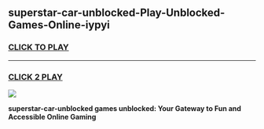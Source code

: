 
## superstar-car-unblocked-Play-Unblocked-Games-Online-iypyi
<h3>
<a href="https://premium76.site?title=superstar-car-unblocked&ref=25A">CLICK TO PLAY</a></h3>
<hr>

<h3>
<a href="https://premium76.site?title=superstar-car-unblocked&ref=25A">CLICK 2 PLAY</a>
  
</h3>

<a href="https://premium76.site?title=superstar-car-unblocked&ref=25A"><img src="https://clearcache.store/games.png"></a>


**superstar-car-unblocked games unblocked: Your Gateway to Fun and Accessible Online Gaming**

